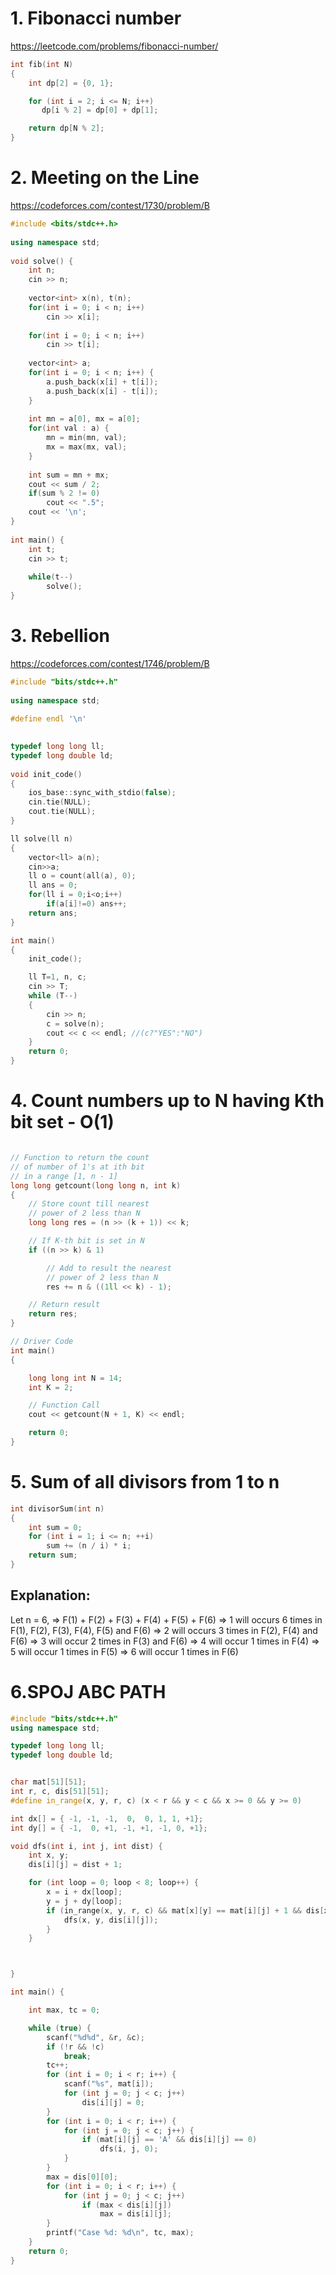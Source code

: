 # 1. Fibonacci number
https://leetcode.com/problems/fibonacci-number/


```cpp
int fib(int N) 
{
	int dp[2] = {0, 1};

	for (int i = 2; i <= N; i++)
	   dp[i % 2] = dp[0] + dp[1];

	return dp[N % 2];
}
```

# 2. Meeting on the Line
https://codeforces.com/contest/1730/problem/B

```cpp
#include <bits/stdc++.h>
 
using namespace std;
 
void solve() {
    int n;
    cin >> n;
 
    vector<int> x(n), t(n);
    for(int i = 0; i < n; i++)
        cin >> x[i];
 
    for(int i = 0; i < n; i++)
        cin >> t[i];
 
    vector<int> a;
    for(int i = 0; i < n; i++) {
        a.push_back(x[i] + t[i]);
        a.push_back(x[i] - t[i]);
    }
 
    int mn = a[0], mx = a[0];
    for(int val : a) {
        mn = min(mn, val);
        mx = max(mx, val);
    }
 
    int sum = mn + mx;
    cout << sum / 2;
    if(sum % 2 != 0)
        cout << ".5";
    cout << '\n';
}
 
int main() {
    int t;
    cin >> t;
 
    while(t--)
        solve();
}
```
# 3. Rebellion
https://codeforces.com/contest/1746/problem/B

```cpp
#include "bits/stdc++.h"
 
using namespace std;
 
#define endl '\n'

 
typedef long long ll;
typedef long double ld;
 
void init_code()
{ 
    ios_base::sync_with_stdio(false);
    cin.tie(NULL);
    cout.tie(NULL);
}

ll solve(ll n)
{
    vector<ll> a(n);
    cin>>a;
    ll o = count(all(a), 0);
    ll ans = 0;
    for(ll i = 0;i<o;i++)
        if(a[i]!=0) ans++;
    return ans;
}

int main()
{
    init_code();

    ll T=1, n, c;
    cin >> T;
    while (T--)
    {
        cin >> n;
        c = solve(n);
        cout << c << endl; //(c?"YES":"NO")
    }
    return 0;
}
```
# 4. Count numbers up to N having Kth bit set -  O(1)

```cpp

// Function to return the count
// of number of 1's at ith bit
// in a range [1, n - 1]
long long getcount(long long n, int k)
{
	// Store count till nearest
	// power of 2 less than N
	long long res = (n >> (k + 1)) << k;

	// If K-th bit is set in N
	if ((n >> k) & 1)

		// Add to result the nearest
		// power of 2 less than N
		res += n & ((1ll << k) - 1);

	// Return result
	return res;
}

// Driver Code
int main()
{

	long long int N = 14;
	int K = 2;

	// Function Call
	cout << getcount(N + 1, K) << endl;

	return 0;
}

```

# 5. Sum of all divisors from 1 to n

```cpp
int divisorSum(int n)
{
    int sum = 0;
    for (int i = 1; i <= n; ++i)
        sum += (n / i) * i;
    return sum;
}
```
## Explanation:
Let n = 6,
=> F(1) + F(2) + F(3) + F(4) + F(5) + F(6)
=> 1 will occurs 6 times in F(1), F(2),
   F(3), F(4), F(5) and F(6)
=> 2 will occurs 3 times in F(2), F(4) and
   F(6)
=> 3 will occur 2 times in F(3) and F(6)
=> 4 will occur 1 times in F(4)
=> 5 will occur 1 times in F(5)
=> 6 will occur 1 times in F(6)

# 6.SPOJ ABC PATH

```cpp
#include "bits/stdc++.h"
using namespace std;

typedef long long ll;
typedef long double ld;


char mat[51][51];
int r, c, dis[51][51];
#define in_range(x, y, r, c) (x < r && y < c && x >= 0 && y >= 0)

int dx[] = { -1, -1, -1,  0,  0, 1, 1, +1};
int dy[] = { -1,  0, +1, -1, +1, -1, 0, +1};

void dfs(int i, int j, int dist) {
	int x, y;
	dis[i][j] = dist + 1;

	for (int loop = 0; loop < 8; loop++) {
		x = i + dx[loop];
		y = j + dy[loop];
		if (in_range(x, y, r, c) && mat[x][y] == mat[i][j] + 1 && dis[x][y] < dis[i][j] + 1) {
			dfs(x, y, dis[i][j]);
		}
	}



}

int main() {

	int max, tc = 0;

	while (true) {
		scanf("%d%d", &r, &c);
		if (!r && !c)
			break;
		tc++;
		for (int i = 0; i < r; i++) {
			scanf("%s", mat[i]);
			for (int j = 0; j < c; j++)
				dis[i][j] = 0;
		}
		for (int i = 0; i < r; i++) {
			for (int j = 0; j < c; j++) {
				if (mat[i][j] == 'A' && dis[i][j] == 0)
					dfs(i, j, 0);
			}
		}
		max = dis[0][0];
		for (int i = 0; i < r; i++) {
			for (int j = 0; j < c; j++)
				if (max < dis[i][j])
					max = dis[i][j];
		}
		printf("Case %d: %d\n", tc, max);
	}
	return 0;
}
```
